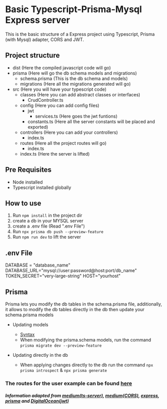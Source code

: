 # Basic Typescript-Prisma-Mysql Express server

This is the basic structure of a Express project using Typescript, Prisma (with Mysql) adapter, CORS and JWT.

## Project structure

* dist (Here the compiled javascript code will go)
* prisma (Here will go the db schema models and migrations)
    - schema.prisma (This is the db schema and models)
    - migrations (Here all the migrations generated will go)
* src (Here you will have your typescript code)
    - classes (Here you can add abstract classes or interfaces)
        * CrudController.ts
    - config (Here you can add config files)
        * jwt
            - services.ts (Here goes the jwt funtions)
        * constants.ts (Here all the server constants will be placed and exported)
    - controllers (Here you can add your controllers)
        * index.ts
    - routes (Here all the project routes will go)
        * index.ts
    - index.ts (Here the server is lifted)

## Pre Requisites

* Node installed
* Typescript installed globally

## How to use

1. Run `npm install` in the project dir
3. create a db in your MYSQL server 
2. create a .env file (Read ".env File")
4. Run `npx prisma db push --preview-feature`
5. Run `npm run dev` to lift the server

## .env File

DATABASE = "database_name"  
DATABASE_URL="mysql://user:password@host:port/db_name"  
TOKEN_SECRET="very-large-string"
HOST="yourhost"

## Prisma

Prisma lets you modify the db tables in the schema.prisma file, additionally, it allows to modify the db tables directly in the db then update your schema.prisma models

* Updating models
    - [Syntax](https://www.prisma.io/docs/concepts/components/prisma-schema/data-model)
    - When modifying the prisma.schema models, run the command `prisma migrate dev --preview-feature`

* Updating directly in the db
    - When applying changes directly to the db run the command `npx prisma introspect` & `npx prisma generate`

### The routes for the user example can be found [here](https://documenter.getpostman.com/view/11378661/TVssinme)

##### Information adapted from [medium(ts-server)](https://medium.com/better-programming/create-an-express-server-using-typescript-dec8a51e7f8d), [medium(CORS)](https://medium.com/zero-equals-false/using-cors-in-express-cac7e29b005b), [express](http://expressjs.com/), [prisma](https://www.prisma.io/) and [DigitalOcean(jwt)](https://www.digitalocean.com/community/tutorials/nodejs-jwt-expressjs)
